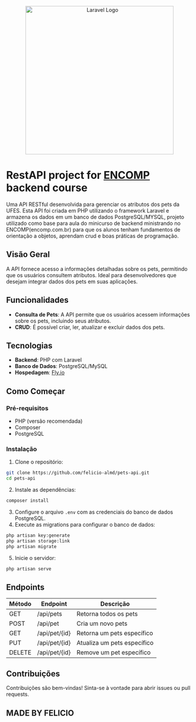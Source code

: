 <p align="center"><a href="https://laravel.com" target="_blank"><img src="https://raw.githubusercontent.com/laravel/art/master/logo-lockup/5%20SVG/2%20CMYK/1%20Full%20Color/laravel-logolockup-cmyk-red.svg" width="400" alt="Laravel Logo"></a></p>

# RestAPI project for [ENCOMP](encomp.com.br) backend course

Uma API RESTful desenvolvida para gerenciar os atributos dos pets da UFES. Esta API foi criada em PHP utilizando o framework Laravel e armazena os dados em um banco de dados PostgreSQL/MYSQL, projeto utilizado como base para aula do minicurso de backend ministrando no ENCOMP(encomp.com.br) para que os alunos tenham fundamentos de orientação a objetos, aprendam crud e boas práticas de programação.

## Visão Geral

A API fornece acesso a informações detalhadas sobre os pets, permitindo que os usuários consultem atributos. Ideal para desenvolvedores que desejam integrar dados dos pets em suas aplicações.

## Funcionalidades

- **Consulta de Pets**: A API permite que os usuários acessem informações sobre os pets, incluindo seus atributos.
- **CRUD**: É possível criar, ler, atualizar e excluir dados dos pets.

## Tecnologias

- **Backend**: PHP com Laravel
- **Banco de Dados**: PostgreSQL/MySQL
- **Hospedagem**: [Fly.io](https://fly.io)

## Como Começar

### Pré-requisitos

- PHP (versão recomendada)
- Composer
- PostgreSQL

### Instalação

1. Clone o repositório:
 ```bash
 git clone https://github.com/felicio-almd/pets-api.git
 cd pets-api
 ```
2. Instale as dependências:
 ```bash
 composer install
 ```
3. Configure o arquivo `.env` com as credenciais do banco de dados PostgreSQL.
4. Execute as migrations para configurar o banco de dados:
 ```bash
 php artisan key:generate
 php artisan storage:link
 php artisan migrate
 ```
5. Inicie o servidor:
 ```bash
 php artisan serve
 ```

## Endpoints

| Método | Endpoint                | Descrição                     |
|--------|-------------------------|-------------------------------|
| GET    | /api/pets               | Retorna todos os pets         |
| POST   | /api/pet                | Cria um novo pets             |
| GET    | /api/pet/{id}           | Retorna um pets específico    |
| PUT    | /api/pet/{id}           | Atualiza um pets específico   |
| DELETE | /api/pet/{id}           | Remove um pet específico      |

## Contribuições

Contribuições são bem-vindas! Sinta-se à vontade para abrir issues ou pull requests.

## MADE BY FELICIO


